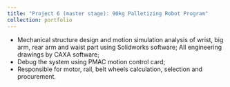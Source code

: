 ```yaml
---
title: "Project 6 (master stage): 90kg Palletizing Robot Program"
collection: portfolio
---
```


- Mechanical structure design and motion simulation analysis of wrist, big arm, rear arm and waist part using Solidworks software; All engineering drawings by CAXA software;
- Debug the system using PMAC motion control card;
- Responsible for motor, rail, belt wheels calculation, selection and procurement.
